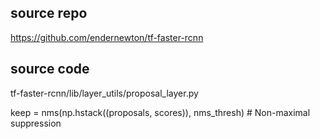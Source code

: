 ## source repo


https://github.com/endernewton/tf-faster-rcnn

## source code

tf-faster-rcnn/lib/layer_utils/proposal_layer.py

  keep = nms(np.hstack((proposals, scores)), nms_thresh)  # Non-maximal suppression
